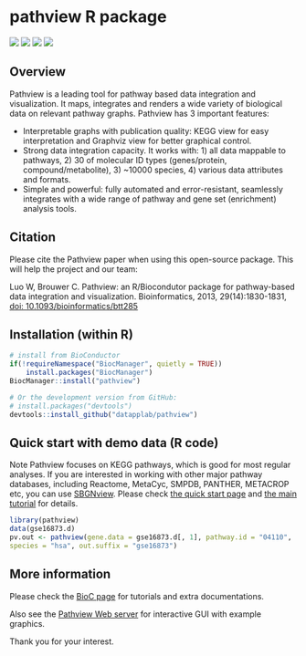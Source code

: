 
# pathview R package

[![](https://img.shields.io/badge/release%20version-1.42.0-blue.svg)](https://www.bioconductor.org/packages/pathview)
[![](https://img.shields.io/badge/devel%20version-1.43.1-green.svg)](https://github.com/datapplab/pathview)
[![](https://img.shields.io/badge/BioC%20since-2013-blue.svg)](https://www.bioconductor.org/packages/pathview)
[![](https://img.shields.io/badge/GitHub%20since-2020-green.svg)](https://github.com/datapplab/pathview)

## Overview

Pathview is a leading tool for pathway based data integration and visualization. It maps, integrates and renders a wide variety of biological data on relevant pathway graphs. Pathview has 3 important features: 
* Interpretable graphs with publication quality: KEGG view for easy interpretation and Graphviz view for better graphical control. 
* Strong data integration capacity. It works with: 1) all data mappable to pathways, 2) 30 of molecular ID types (genes/protein, compound/metabolite), 3) ~10000 species, 4) various data attributes and formats. 
* Simple and powerful: fully automated and error-resistant, seamlessly integrates with a wide range of pathway and gene set (enrichment) analysis tools.


## Citation

Please cite the Pathview paper when using this open-source  package. This will help the project and our team:

Luo W, Brouwer C. Pathview: an R/Biocondutor package for pathway-based data integration and visualization. Bioinformatics, 2013, 29(14):1830-1831, <a href=https://doi.org/10.1093/bioinformatics/btt285>doi: 10.1093/bioinformatics/btt285</a>

## Installation (within R)

``` r
# install from BioConductor
if(!requireNamespace("BiocManager", quietly = TRUE))
    install.packages("BiocManager")
BiocManager::install("pathview")

# Or the development version from GitHub:
# install.packages("devtools")
devtools::install_github("datapplab/pathview")
```

## Quick start with demo data (R code)

Note Pathview focuses on KEGG pathways, which is good for most regular analyses. If you are interested in working with other major pathway databases, including Reactome, MetaCyc, SMPDB, PANTHER, METACROP etc, you can use [SBGNview](https://github.com/datapplab/SBGNview). Please check [the quick start  page](https://github.com/datapplab/SBGNview) and [the main tutorial](https://bioconductor.org/packages/devel/bioc/vignettes/SBGNview/inst/doc/SBGNview.Vignette.html) for details.

``` r
library(pathview)
data(gse16873.d)
pv.out <- pathview(gene.data = gse16873.d[, 1], pathway.id = "04110",
species = "hsa", out.suffix = "gse16873")
```

## More information

Please check the <a href=https://bioconductor.org/packages/pathview/>BioC page</a> for tutorials and extra documentations. 

Also see the <a href=https://pathview.uncc.edu/>Pathview Web server</a> for interactive GUI with example graphics.

Thank you for your interest.

